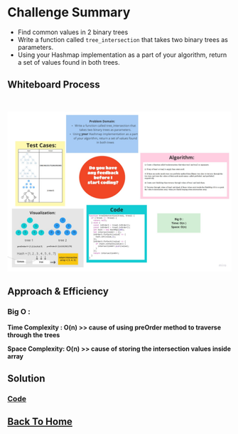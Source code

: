 # Challenge Summary
<!-- Description of the challenge -->
- Find common values in 2 binary trees
- Write a function called `tree_intersection` that takes two binary trees as parameters.
- Using your Hashmap implementation as a part of your algorithm, return a set of values found in both trees.

## Whiteboard Process
<!-- Embedded whiteboard image -->
<br>

![](./intersectiontree-Whiteboard%20.jpg)

## Approach & Efficiency
<!-- What approach did you take? Why? What is the Big O space/time for this approach? -->

### **Big O :**

**Time Complexity : O(n) >> cause of using preOrder method to traverse through the trees**

**Space Complexity: O(n) >> cause of storing the intersection values inside array**


## Solution
<!-- Show how to run your code, and examples of it in action -->


### [**Code**](./tree-intersection.js)

## [Back To Home](../../../../README.md)
